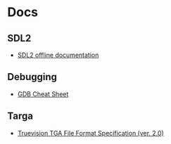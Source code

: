 # Docs

## SDL2

- [SDL2 offline documentation](https://wiki.libsdl.org/static_files/offline/sdlwiki.zip)

## Debugging
- [GDB Cheat Sheet](https://gabriellesc.github.io/teaching/resources/GDB-cheat-sheet.pdf)

## Targa
- [Truevision TGA File Format Specification (ver. 2.0)](https://www.conholdate.app/viewer/view/rVqTeZPLAL/tga-file-format-specifications.pdf)